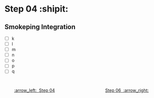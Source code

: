 # Step 04 :shipit:
## Smokeping Integration

- [ ] k
- [ ] l
- [ ] m
- [ ] n
- [ ] o
- [ ] p
- [ ] q
<br>

<p align="center"> <a href="Step_04.md">:arrow_left:&nbsp;&nbsp;Step 04</a> &nbsp;&nbsp;&nbsp;&nbsp;&nbsp;&nbsp;&nbsp;&nbsp;&nbsp;&nbsp;&nbsp;&nbsp;&nbsp;&nbsp;&nbsp;&nbsp;&nbsp;&nbsp;&nbsp;&nbsp;&nbsp;&nbsp;&nbsp;&nbsp;&nbsp;&nbsp;&nbsp;&nbsp;&nbsp;&nbsp;&nbsp;&nbsp;&nbsp;&nbsp;&nbsp;&nbsp;&nbsp;&nbsp;&nbsp;&nbsp;  <a href="Step_06.md">Step 06&nbsp; :arrow_right:</a></p>
